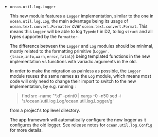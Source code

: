 * `ocean.util.log.Logger`

  This new module features a `Logger` implementation, similar to the one in `ocean.util.log.Log`,
  the main advantage being its usage of `ocean.text.convert.Formatter` over `ocean.text.convert.Format`.
  This means this `Logger` will be able to log `Typedef` in D2, to log `struct` and all types
  supported by the `Formatter`.

  The difference between the `Logger` and `Log` modules should be minimal, mostly related
  to the formatting primitive (`Logger.{trace,info,warn,error,fatal}`) being templated functions
  in the new implementation vs functions with variadic arguments in the old.

  In order to make the migration as painless as possible, the `Logger` module reuses the same names
  as the `Log` module, which means most code will only need to change their import to switch to
  the new implementation, by e.g. running :
  > find src -name "*.d" -print0 | xargs -0 -n50 sed -i 's/ocean\.\util\.log\.Log/ocean.util.log.Logger/g'

  from a project's top level directory.

  The app framework will automatically configure the new logger as it configures the old logger.
  See release notes for `ocean.util.log.Config` for more details.
